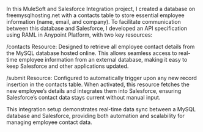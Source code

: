 In this MuleSoft and Salesforce Integration project, I created a database on freemysqlhosting.net with a contacts table to store essential employee information (name, email, and company). To facilitate communication between this database and Salesforce, I developed an API specification using RAML in Anypoint Platform, with two key resources:

/contacts Resource: Designed to retrieve all employee contact details from the MySQL database hosted online. This allows seamless access to real-time employee information from an external database, making it easy to keep Salesforce and other applications updated.

/submit Resource: Configured to automatically trigger upon any new record insertion in the contacts table. When activated, this resource fetches the new employee’s details and integrates them into Salesforce, ensuring Salesforce’s contact data stays current without manual input.

This integration setup demonstrates real-time data sync between a MySQL database and Salesforce, providing both automation and scalability for managing employee contact data.
